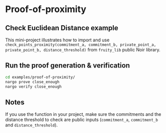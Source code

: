 # Proof-of-proximity

## Check Euclidean Distance example

This mini-project illustrates how to import and use `check_points_proximity(commitment_a, commitment_b, private_point_a, private_point_b, distance_threshold)` from `fruity_lib` public Noir library.

## Run the proof generation & verification

```bash
cd examples/proof-of-proximity/
nargo prove close_enough
nargo verify close_enough
```

## Notes

If you use the function in your project, make sure the commitments and the distance threshold to check are public inputs (`commitment_a`, `commitment_b` and `distance_threshold`).